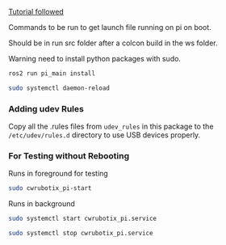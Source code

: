 [Tutorial followed](https://roboticsbackend.com/make-ros-launch-start-on-boot-with-robot_upstart/)

Commands to be run to get launch file running on pi on boot.

Should be in run src folder after a colcon build in the ws folder.

Warning need to install python packages with sudo.


```bash
ros2 run pi_main install 
```

```bash
sudo systemctl daemon-reload
```

### Adding udev Rules
Copy all the .rules files from `udev_rules` in this package to the `/etc/udev/rules.d` directory to use USB devices properly.

### For Testing without Rebooting
Runs in foreground for testing
```bash
sudo cwrubotix_pi-start
```


Runs in background
```bash
sudo systemctl start cwrubotix_pi.service
```

```bash
sudo systemctl stop cwrubotix_pi.service
```
